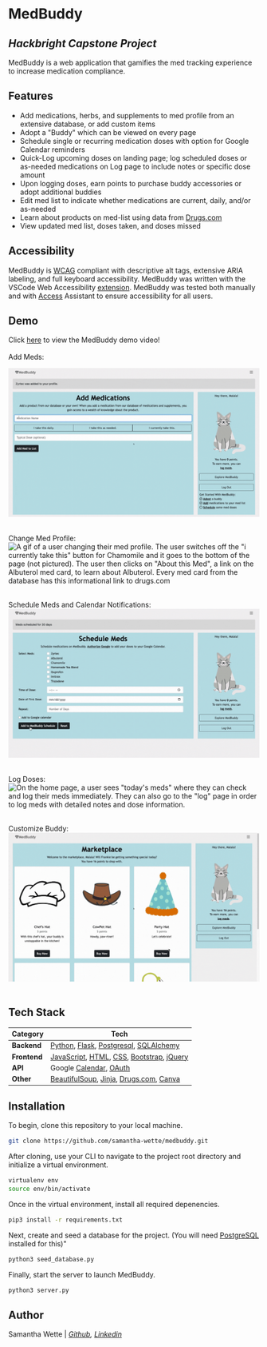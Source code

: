 # MedBuddy
## _Hackbright Capstone Project_

MedBuddy is a web application that gamifies the med tracking experience to increase medication compliance.

## Features
- Add medications, herbs, and supplements to med profile from an extensive database, or add custom items
- Adopt a "Buddy" which can be viewed on every page 
- Schedule single or recurring medication doses with option for Google Calendar reminders
- Quick-Log upcoming doses on landing page; log scheduled doses or as-needed medications on Log page to include notes or specific dose amount
- Upon logging doses, earn points to purchase buddy accessories or adopt additional buddies
- Edit med list to indicate whether medications are current, daily, and/or as-needed
- Learn about products on med-list using data from [Drugs.com]
- View updated med list, doses taken, and doses missed

## Accessibility
MedBuddy is [WCAG] compliant with descriptive alt tags, extensive ARIA labeling, and full keyboard accessibility. MedBuddy was written with the VSCode Web Accessibility [extension]. MedBuddy was tested both manually and with [Access] Assistant to ensure accessibility for all users.

## Demo
Click [here] to view the MedBuddy demo video!
<br><br>
Add Meds:

![A gif of a user dynamically adding medications to MedBuddy. As the user types in the name of the medication, a drop-down bar populates with matching meds. The user can also input their own med that is not on the list. The user can indicate whether their med is taken daily, as needed, and/or currently.](https://github.com/samantha-wette/medbuddy/blob/main/static/img/gif1.gif?raw=true)
<br><br>

Change Med Profile:
![A gif of a user changing their med profile. The user switches off the "i currently take this" button for Chamomile and it goes to the bottom of the page (not pictured). The user then clicks on "About this Med", a link on the Albuterol med card, to learn about Albuterol. Every med card from the database has this informational link to drugs.com](https://github.com/samantha-wette/medbuddy/blob/main/static/img/gif5.gif?raw=true)
<br><br>

Schedule Meds and Calendar Notifications:
![On the Schedule Meds page, the user checks two medication boxes and assigns a date and time. The  user indicates that the meds should repeat for 30 days. They also click the "add to google calendar" box before submitting. Then, the user's google calendar shows that has their meds scheduled at the time/dates they indicated with the event name "MB". In the event details there is a list of the meds they are to take at that time and a link to log their dose.](https://github.com/samantha-wette/medbuddy/blob/main/static/img/gif4.gif?raw=true)
<br><br>

Log Doses:
![On the home page, a user sees "today's meds" where they can check and log their meds immediately. They can also go to the "log" page in order to log meds with detailed notes and dose information.](https://github.com/samantha-wette/medbuddy/blob/main/static/img/gif2.gif?raw=true)
<br><br>

Customize Buddy:
![In the Marketplace, a user can purchase different hats and glasses with the points they earned logging meds. The user can then go to the customization page to customize their buddy. In this case, the user customizes their cat with a party hat and heart shaped sunglasses.](https://github.com/samantha-wette/medbuddy/blob/main/static/img/gif3.gif?raw=true)
<br><br>

## Tech Stack
Category | Tech
--- | --- 
**Backend** | [Python], [Flask], [Postgresql], [SQLAlchemy]
**Frontend** | [JavaScript], [HTML], [CSS], [Bootstrap], [jQuery]
**API** | Google [Calendar], [OAuth]
**Other** | [BeautifulSoup], [Jinja], [Drugs.com], [Canva]

## Installation

To begin, clone this repository to your local machine.
```sh
git clone https://github.com/samantha-wette/medbuddy.git
```

After cloning, use your CLI to navigate to the project root directory and initialize a virtual environment.
```sh
virtualenv env
source env/bin/activate
```

Once in the virtual environment, install all required depenencies.
```sh
pip3 install -r requirements.txt
```

Next, create and seed a database for the project. (You will need [PostgreSQL] installed for this)"
```sh
python3 seed_database.py
```
Finally, start the server to launch MedBuddy.
```sh
python3 server.py
```

## Author
Samantha Wette | *[Github], [Linkedin]*


[Drugs.com]: <https://www.drugs.com/>
[Python]: <https://www.python.org/>
[Flask]: <https://flask.palletsprojects.com/en/2.1.x/>
[Postgresql]: <https://www.postgresql.org/>
[SQLAlchemy]: <https://www.sqlalchemy.org/>
[JavaScript]: <https://developer.mozilla.org/en-US/docs/Web/JavaScript>
[HTML]: <https://developer.mozilla.org/en-US/docs/Web/HTML>
[CSS]: <https://developer.mozilla.org/en-US/docs/Web/CSS>
[Bootstrap]: <https://getbootstrap.com/>
[jQuery]: <http://jquery.com>
[Calendar]: <https://developers.google.com/calendar/api>
[OAuth]: <https://developers.google.com/identity/protocols/oauth2>
[BeautifulSoup]: <https://www.crummy.com/software/BeautifulSoup/bs4/doc/>
[Jinja]: <https://jinja.palletsprojects.com/en/3.1.x/>
[Github]: <https://github.com/samantha-wette>
[Linkedin]: <https://www.linkedin.com/in/samanthawette/>
[WCAG]: <https://www.w3.org/WAI/standards-guidelines/wcag/>
[extension]: <https://marketplace.visualstudio.com/items?itemName=MaxvanderSchee.web-accessibility>
[Access]: <https://chrome.google.com/webstore/detail/access-assistant/ojiighldhdmahfdnhfdebnpmlbiemdfm?hl=en-US>
[Canva]: <https://www.canva.com/>
[here]: <https://youtu.be/_NKujEak9Mg>
[PostgreSQL]: <https://www.postgresql.org/>